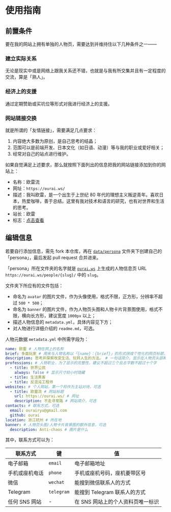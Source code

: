 # 使用指南

## 前置条件

要在我的网站上拥有单独的人物页，需要达到并维持住以下几种条件之一——

### 建立实际关系

无论是现实中或是网络上跟我关系还不错，也就是与我有所交集并且有一定程度的交流，算是「熟人」。

### 经济上的支援

通过定期赞助或买坑位等形式对我进行经济上的支援。

### 网站链接交换

就是所谓的「友情链接」，需要满足几点要求：

1. 内容绝大多数为原创，是自己思考的结晶；
2. 范围可以是前端开发、日本文化（如日语、动漫）等与我的职业或爱好相关；
3. 经常对自己的站点进行维护。

如果自觉满足上述要求，那么就按照下面列出的信息把我的网站链接添加到你的网站上：

- 名称：欧雷流
- 网址：`https://ourai.ws/`
- 描述：我叫欧雷，是一个出生于上世纪 80 年代的理想主义叛逆青年。喜欢日本，热爱咖啡，善于总结。这里有我对技术和语言的研究，也有对世界和生活的思考。
- 站长：欧雷
- 标志：[点击查看](https://ourai.ws/assets/avatars/ourai-100px-3bcaa1cb0c7fa0547d15622572d74a8bbc98a5f62e4920ecddb72ca95e505d17.jpg)

## 编辑信息

若要自行添加信息，需先 fork 本仓库，再在 [`data/persona`](../data/persona) 文件夹下创建自己的「persona」，最后发起 pull request 合并进来。

「persona」所在文件夹的名字就是 [`ourai.ws`](https://ourai.ws/) 上生成的人物信息页 URL `https://ourai.ws/people/{slug}/` 中的 `slug`。

文件夹下所应有的文件包括：

- 命名为 `avatar` 的图片文件，作为头像使用，格式不限，正方形，分辨率不超过 `500 * 500`；
- 命名为 `banner` 的图片文件，作为人物页头图和人物卡片背景图使用，格式不限，横向长方形，建议宽度 `1000px` 以上；
- 描述人物信息的 `metadata.yml`，具体内容见下方；
- 对人物进行详细介绍的 `readme.md`，可选。

人物元数据 `metadata.yml` 中所需字段为：

```yml
name: 欧雷 # 人物在网上的名称
brief: 多面玩家 # 用来与人物名称以「{name}：{brief}」的形式拼成个性化的网页标题，可选
description: 思考并探索改变生活、玩转人生的方法。 # 一句话简介，显示在人物页头部和人物卡片上的简短介绍
professions: # 人物职业，为了显示的完整性，建议不超过三个且总字数不超过十个字
  - title: 世界公民
    always: false # 显示尺寸较小时隐藏
  - title: 生活黑客
  - title: 反混沌工程师
websites: # 个人网站，第一个将作为主站对待，可选
  - title: 欧雷流 # 网站标题
    url: https://ourai.ws/ # 网址
    description: 不走寻常路 # 网站简介，可选
contacts: # 联系方式，可选
  email: ourairyu@gmail.com
  github: ourai
location: 浙江杭州 # 所在地
banner: # 人物页头图/人物卡片背景图的额外信息，可选
  description: Anti-chaos # 图片是什么
```

其中，联系方式可以为：

| 联系方式 | 键 | 值 |
| --- | --- | --- |
| 电子邮箱 | `email` | 电子邮箱地址 |
| 手机或座机电话 | `phone` | 手机或座机号码，座机要带区号 |
| 微信 | `wechat` | 能搜到微信联系人的方式 |
| Telegram | `telegram` | 能搜到 Telegram 联系人的方式 |
| 任何 SNS 网站 | - | 在 SNS 网站上的个人资料页唯一标识 |
